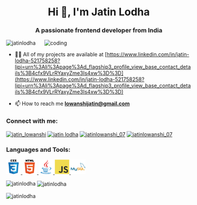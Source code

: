 <h1 align="center">Hi 👋, I'm Jatin Lodha</h1>
<h3 align="center">A passionate frontend developer from India</h3>

<img align="right" alt="coding" width="400" src="https://user-images.githubusercontent.com/55389276/140866485-8fb1c876-9a8f-4d6a-98dc-08c4981eaf70.gif">

<p align="left"> <img src="https://komarev.com/ghpvc/?username=jatinlodha&label=Profile%20views&color=0e75b6&style=flat" alt="jatinlodha" /> </p>

- 👨‍💻 All of my projects are available at [https://www.linkedin.com/in/jatin-lodha-521758258?lipi=urn%3Ali%3Apage%3Ad_flagship3_profile_view_base_contact_details%3B4cfx9VLrRYaxyZme3Is4xw%3D%3D](https://www.linkedin.com/in/jatin-lodha-521758258?lipi=urn%3Ali%3Apage%3Ad_flagship3_profile_view_base_contact_details%3B4cfx9VLrRYaxyZme3Is4xw%3D%3D)

- 📫 How to reach me **lowanshijatin@gmail.com**

<h3 align="left">Connect with me:</h3>
<p align="left">
<a href="https://twitter.com/jatin_lowanshi" target="blank"><img align="center" src="https://raw.githubusercontent.com/rahuldkjain/github-profile-readme-generator/master/src/images/icons/Social/twitter.svg" alt="jatin_lowanshi" height="30" width="40" /></a>
<a href="https://linkedin.com/in/jatin lodha" target="blank"><img align="center" src="https://raw.githubusercontent.com/rahuldkjain/github-profile-readme-generator/master/src/images/icons/Social/linked-in-alt.svg" alt="jatin lodha" height="30" width="40" /></a>
<a href="https://instagram.com/jatinlowanshi_07" target="blank"><img align="center" src="https://raw.githubusercontent.com/rahuldkjain/github-profile-readme-generator/master/src/images/icons/Social/instagram.svg" alt="jatinlowanshi_07" height="30" width="40" /></a>
<a href="https://www.youtube.com/c/jatinlowanshi_07" target="blank"><img align="center" src="https://raw.githubusercontent.com/rahuldkjain/github-profile-readme-generator/master/src/images/icons/Social/youtube.svg" alt="jatinlowanshi_07" height="30" width="40" /></a>
</p>

<h3 align="left">Languages and Tools:</h3>
<p align="left"> <a href="https://www.w3schools.com/css/" target="_blank" rel="noreferrer"> <img src="https://raw.githubusercontent.com/devicons/devicon/master/icons/css3/css3-original-wordmark.svg" alt="css3" width="40" height="40"/> </a> <a href="https://www.w3.org/html/" target="_blank" rel="noreferrer"> <img src="https://raw.githubusercontent.com/devicons/devicon/master/icons/html5/html5-original-wordmark.svg" alt="html5" width="40" height="40"/> </a> <a href="https://www.java.com" target="_blank" rel="noreferrer"> <img src="https://raw.githubusercontent.com/devicons/devicon/master/icons/java/java-original.svg" alt="java" width="40" height="40"/> </a> <a href="https://developer.mozilla.org/en-US/docs/Web/JavaScript" target="_blank" rel="noreferrer"> <img src="https://raw.githubusercontent.com/devicons/devicon/master/icons/javascript/javascript-original.svg" alt="javascript" width="40" height="40"/> </a> <a href="https://www.mysql.com/" target="_blank" rel="noreferrer"> <img src="https://raw.githubusercontent.com/devicons/devicon/master/icons/mysql/mysql-original-wordmark.svg" alt="mysql" width="40" height="40"/> </a> </p>

<p><img align="left" src="https://github-readme-stats.vercel.app/api/top-langs?username=jatinlodha&show_icons=true&locale=en&layout=compact" alt="jatinlodha" /></p>

<p>&nbsp;<img align="center" src="https://github-readme-stats.vercel.app/api?username=jatinlodha&show_icons=true&locale=en" alt="jatinlodha" /></p>

<p><img align="center" src="https://github-readme-streak-stats.herokuapp.com/?user=jatinlodha&" alt="jatinlodha" /></p>
